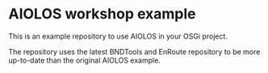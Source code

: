 # AIOLOS workshop example

This is an example repository to use AIOLOS in your OSGi project.

The repository uses the latest BNDTools and EnRoute repository to be more up-to-date than the original AIOLOS example.
